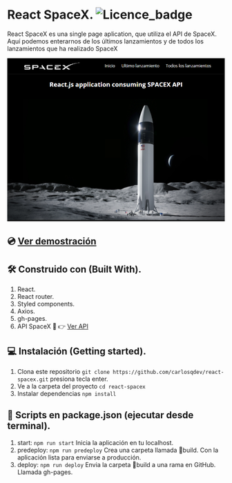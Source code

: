 # React SpaceX. ![Licence_badge](https://img.shields.io/github/license/carlosqdev/react-spacex?style=for-the-badge)

React SpaceX es una single page aplication, que utiliza el API de SpaceX. Aquí podemos enterarnos de los últimos lanzamientos y de todos los lanzamientos que ha realizado SpaceX

![demo](https://github.com/carlosqdev/react-spacex/blob/main/react-spacex-preview.png?raw=true)

## 💿 [Ver demostración](https://carlosqdev.github.io/react-spacex/)

## 🛠 Construido con (Built With).
1. React.
2. React router.
3. Styled components.
4. Axios.
5. gh-pages.
6. API SpaceX 👀 👉 [Ver API](https://api.spacexdata.com/v4/launches/latest)

## 💻 Instalación (Getting started).
1. Clona este repositorio `git clone https://github.com/carlosqdev/react-spacex.git` presiona tecla enter.
2. Ve a la carpeta del proyecto `cd react-spacex`
3. Instalar dependencias `npm install`

## 📜 Scripts en package.json (ejecutar desde terminal).
1. start: `npm run start` Inicia la aplicación en tu localhost. 
2. predeploy: `npm run predeploy` Crea una carpeta llamada 📁build. Con la aplicación lista para enviarse a producción.
3. deploy: `npm run deploy` Envia la carpeta 📁build a una rama en GitHub. Llamada gh-pages.
